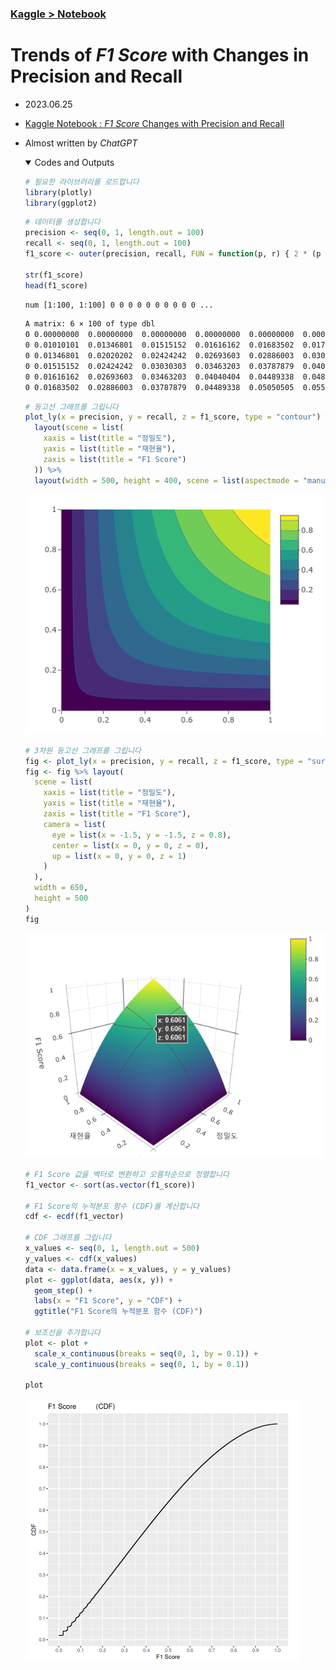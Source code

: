 ### [Kaggle > Notebook](/README.md#analysis)

# Trends of *F1 Score* with Changes in Precision and Recall

- 2023.06.25
- [Kaggle Notebook : *F1 Score* Changes with Precision and Recall](https://www.kaggle.com/code/kangrokkim/f1-score-changes-with-precision-and-recall)
- Almost written by *ChatGPT*

  <details open="">
  <summary>Codes and Outputs</summary>

  ```r
  # 필요한 라이브러리를 로드합니다
  library(plotly)
  library(ggplot2)
  ```

  ```r
  # 데이터를 생성합니다
  precision <- seq(0, 1, length.out = 100)
  recall <- seq(0, 1, length.out = 100)
  f1_score <- outer(precision, recall, FUN = function(p, r) { 2 * (p * r) / (p + r + 1e-10) })

  str(f1_score)
  head(f1_score)
  ```
  ```txt
  num [1:100, 1:100] 0 0 0 0 0 0 0 0 0 0 ...
  ```
  ```txt
  A matrix: 6 × 100 of type dbl
  0	0.00000000	0.00000000	0.00000000	0.00000000	0.00000000	0.00000000	0.00000000	0.00000000	0.00000000	⋯	0.00000000	0.00000000	0.00000000	0.00000000	0.00000000	0.00000000	0.00000000	0.00000000	0.00000000	0.00000000
  0	0.01010101	0.01346801	0.01515152	0.01616162	0.01683502	0.01731602	0.01767677	0.01795735	0.01818182	⋯	0.01998002	0.01998243	0.01998479	0.01998711	0.01998937	0.01999158	0.01999375	0.01999588	0.01999796	0.02000000
  0	0.01346801	0.02020202	0.02424242	0.02693603	0.02886003	0.03030303	0.03142536	0.03232323	0.03305785	⋯	0.03952569	0.03953514	0.03954438	0.03955343	0.03956229	0.03957097	0.03957947	0.03958780	0.03959596	0.03960396
  0	0.01515152	0.02424242	0.03030303	0.03463203	0.03787879	0.04040404	0.04242424	0.04407713	0.04545455	⋯	0.05865103	0.05867182	0.05869219	0.05871212	0.05873165	0.05875077	0.05876951	0.05878788	0.05880588	0.05882353
  0	0.01616162	0.02693603	0.03463203	0.04040404	0.04489338	0.04848485	0.05142332	0.05387205	0.05594406	⋯	0.07736944	0.07740564	0.07744108	0.07747579	0.07750979	0.07754311	0.07757576	0.07760776	0.07763914	0.07766990
  0	0.01683502	0.02886003	0.03787879	0.04489338	0.05050505	0.05509642	0.05892256	0.06216006	0.06493506	⋯	0.09569378	0.09574916	0.09580339	0.09585652	0.09590858	0.09595960	0.09600960	0.09605863	0.09610670	0.09615385
  ```

  ```r
  # 등고선 그래프를 그립니다
  plot_ly(x = precision, y = recall, z = f1_score, type = "contour") %>%
    layout(scene = list(
      xaxis = list(title = "정밀도"),
      yaxis = list(title = "재현율"),
      zaxis = list(title = "F1 Score")
    )) %>%
    layout(width = 500, height = 400, scene = list(aspectmode = "manual"))
  ```
  ![plot](./Images/F1Score_1.PNG)
  ```r
  # 3차원 등고선 그래프를 그립니다
  fig <- plot_ly(x = precision, y = recall, z = f1_score, type = "surface")
  fig <- fig %>% layout(
    scene = list(
      xaxis = list(title = "정밀도"),
      yaxis = list(title = "재현율"),
      zaxis = list(title = "F1 Score"),
      camera = list(
        eye = list(x = -1.5, y = -1.5, z = 0.8),
        center = list(x = 0, y = 0, z = 0),
        up = list(x = 0, y = 0, z = 1)
      )
    ),
    width = 650,
    height = 500
  )
  fig
  ```
  ![plot](./Images/F1Score_2.PNG)
  ```r
  # F1 Score 값을 벡터로 변환하고 오름차순으로 정렬합니다
  f1_vector <- sort(as.vector(f1_score))

  # F1 Score의 누적분포 함수 (CDF)를 계산합니다
  cdf <- ecdf(f1_vector)

  # CDF 그래프를 그립니다
  x_values <- seq(0, 1, length.out = 500)
  y_values <- cdf(x_values)
  data <- data.frame(x = x_values, y = y_values)
  plot <- ggplot(data, aes(x, y)) +
    geom_step() +
    labs(x = "F1 Score", y = "CDF") +
    ggtitle("F1 Score의 누적분포 함수 (CDF)")

  # 보조선을 추가합니다
  plot <- plot +
    scale_x_continuous(breaks = seq(0, 1, by = 0.1)) +
    scale_y_continuous(breaks = seq(0, 1, by = 0.1))

  plot
  ```
  ![plot](./Images/F1Score_3.PNG)
</details>